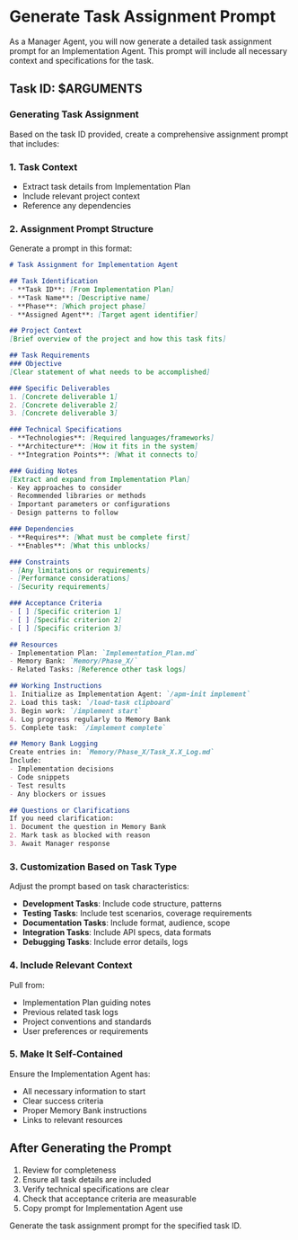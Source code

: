 # Generate Task Assignment Prompt

As a Manager Agent, you will now generate a detailed task assignment prompt for an Implementation Agent. This prompt will include all necessary context and specifications for the task.

## Task ID: $ARGUMENTS

### Generating Task Assignment

Based on the task ID provided, create a comprehensive assignment prompt that includes:

### 1. Task Context
- Extract task details from Implementation Plan
- Include relevant project context
- Reference any dependencies

### 2. Assignment Prompt Structure

Generate a prompt in this format:

```markdown
# Task Assignment for Implementation Agent

## Task Identification
- **Task ID**: [From Implementation Plan]
- **Task Name**: [Descriptive name]
- **Phase**: [Which project phase]
- **Assigned Agent**: [Target agent identifier]

## Project Context
[Brief overview of the project and how this task fits]

## Task Requirements
### Objective
[Clear statement of what needs to be accomplished]

### Specific Deliverables
1. [Concrete deliverable 1]
2. [Concrete deliverable 2]
3. [Concrete deliverable 3]

### Technical Specifications
- **Technologies**: [Required languages/frameworks]
- **Architecture**: [How it fits in the system]
- **Integration Points**: [What it connects to]

### Guiding Notes
[Extract and expand from Implementation Plan]
- Key approaches to consider
- Recommended libraries or methods
- Important parameters or configurations
- Design patterns to follow

### Dependencies
- **Requires**: [What must be complete first]
- **Enables**: [What this unblocks]

### Constraints
- [Any limitations or requirements]
- [Performance considerations]
- [Security requirements]

### Acceptance Criteria
- [ ] [Specific criterion 1]
- [ ] [Specific criterion 2]
- [ ] [Specific criterion 3]

## Resources
- Implementation Plan: `Implementation_Plan.md`
- Memory Bank: `Memory/Phase_X/`
- Related Tasks: [Reference other task logs]

## Working Instructions
1. Initialize as Implementation Agent: `/apm-init implement`
2. Load this task: `/load-task clipboard`
3. Begin work: `/implement start`
4. Log progress regularly to Memory Bank
5. Complete task: `/implement complete`

## Memory Bank Logging
Create entries in: `Memory/Phase_X/Task_X.X_Log.md`
Include:
- Implementation decisions
- Code snippets
- Test results
- Any blockers or issues

## Questions or Clarifications
If you need clarification:
1. Document the question in Memory Bank
2. Mark task as blocked with reason
3. Await Manager response
```

### 3. Customization Based on Task Type

Adjust the prompt based on task characteristics:
- **Development Tasks**: Include code structure, patterns
- **Testing Tasks**: Include test scenarios, coverage requirements
- **Documentation Tasks**: Include format, audience, scope
- **Integration Tasks**: Include API specs, data formats
- **Debugging Tasks**: Include error details, logs

### 4. Include Relevant Context
Pull from:
- Implementation Plan guiding notes
- Previous related task logs
- Project conventions and standards
- User preferences or requirements

### 5. Make It Self-Contained
Ensure the Implementation Agent has:
- All necessary information to start
- Clear success criteria
- Proper Memory Bank instructions
- Links to relevant resources

## After Generating the Prompt
1. Review for completeness
2. Ensure all task details are included
3. Verify technical specifications are clear
4. Check that acceptance criteria are measurable
5. Copy prompt for Implementation Agent use

Generate the task assignment prompt for the specified task ID.